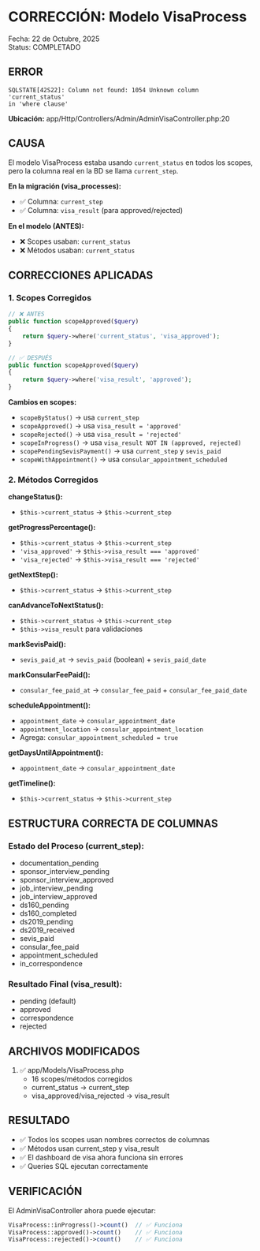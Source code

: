 # CORRECCIÓN: Modelo VisaProcess

Fecha: 22 de Octubre, 2025  
Status: COMPLETADO

## ERROR

```
SQLSTATE[42S22]: Column not found: 1054 Unknown column 'current_status' 
in 'where clause'
```

**Ubicación:** app/Http/Controllers/Admin/AdminVisaController.php:20

## CAUSA

El modelo VisaProcess estaba usando `current_status` en todos los scopes,
pero la columna real en la BD se llama `current_step`.

**En la migración (visa_processes):**
- ✅ Columna: `current_step`
- ✅ Columna: `visa_result` (para approved/rejected)

**En el modelo (ANTES):**
- ❌ Scopes usaban: `current_status`
- ❌ Métodos usaban: `current_status`

## CORRECCIONES APLICADAS

### 1. Scopes Corregidos

```php
// ❌ ANTES
public function scopeApproved($query)
{
    return $query->where('current_status', 'visa_approved');
}

// ✅ DESPUÉS
public function scopeApproved($query)
{
    return $query->where('visa_result', 'approved');
}
```

**Cambios en scopes:**
- `scopeByStatus()` → usa `current_step`
- `scopeApproved()` → usa `visa_result = 'approved'`
- `scopeRejected()` → usa `visa_result = 'rejected'`
- `scopeInProgress()` → usa `visa_result NOT IN (approved, rejected)`
- `scopePendingSevisPayment()` → usa `current_step` y `sevis_paid`
- `scopeWithAppointment()` → usa `consular_appointment_scheduled`

### 2. Métodos Corregidos

**changeStatus():**
- `$this->current_status` → `$this->current_step`

**getProgressPercentage():**
- `$this->current_status` → `$this->current_step`
- `'visa_approved'` → `$this->visa_result === 'approved'`
- `'visa_rejected'` → `$this->visa_result === 'rejected'`

**getNextStep():**
- `$this->current_status` → `$this->current_step`

**canAdvanceToNextStatus():**
- `$this->current_status` → `$this->current_step`
- `$this->visa_result` para validaciones

**markSevisPaid():**
- `sevis_paid_at` → `sevis_paid` (boolean) + `sevis_paid_date`

**markConsularFeePaid():**
- `consular_fee_paid_at` → `consular_fee_paid` + `consular_fee_paid_date`

**scheduleAppointment():**
- `appointment_date` → `consular_appointment_date`
- `appointment_location` → `consular_appointment_location`
- Agrega: `consular_appointment_scheduled = true`

**getDaysUntilAppointment():**
- `appointment_date` → `consular_appointment_date`

**getTimeline():**
- `$this->current_status` → `$this->current_step`

## ESTRUCTURA CORRECTA DE COLUMNAS

### Estado del Proceso (current_step):
- documentation_pending
- sponsor_interview_pending
- sponsor_interview_approved
- job_interview_pending
- job_interview_approved
- ds160_pending
- ds160_completed
- ds2019_pending
- ds2019_received
- sevis_paid
- consular_fee_paid
- appointment_scheduled
- in_correspondence

### Resultado Final (visa_result):
- pending (default)
- approved
- correspondence
- rejected

## ARCHIVOS MODIFICADOS

1. ✅ app/Models/VisaProcess.php
   - 16 scopes/métodos corregidos
   - current_status → current_step
   - visa_approved/visa_rejected → visa_result

## RESULTADO

- ✅ Todos los scopes usan nombres correctos de columnas
- ✅ Métodos usan current_step y visa_result
- ✅ El dashboard de visa ahora funciona sin errores
- ✅ Queries SQL ejecutan correctamente

## VERIFICACIÓN

El AdminVisaController ahora puede ejecutar:
```php
VisaProcess::inProgress()->count()  // ✅ Funciona
VisaProcess::approved()->count()    // ✅ Funciona
VisaProcess::rejected()->count()    // ✅ Funciona
```
